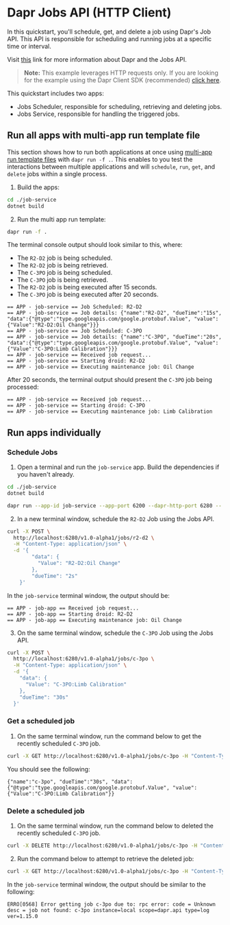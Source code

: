 # Dapr Jobs API (HTTP Client)

In this quickstart, you'll schedule, get, and delete a job using Dapr's Job API. This API is responsible for scheduling and running jobs at a specific time or interval.

Visit [this](https://docs.dapr.io/developing-applications/building-blocks/jobs/) link for more information about Dapr and the Jobs API.

> **Note:** This example leverages HTTP requests only.  If you are looking for the example using the Dapr Client SDK (recommended) [click here](../sdk/).

This quickstart includes two apps:

- Jobs Scheduler, responsible for scheduling, retrieving and deleting jobs.
- Jobs Service, responsible for handling the triggered jobs.

## Run all apps with multi-app run template file

This section shows how to run both applications at once using [multi-app run template files](https://docs.dapr.io/developing-applications/local-development/multi-app-dapr-run/multi-app-overview/) with `dapr run -f .`.  This enables to you test the interactions between multiple applications and will `schedule`, `run`, `get`, and `delete` jobs within a single process.

1. Build the apps:

<!-- STEP
name: Build dependencies for job-service
sleep: 1
-->

```bash
cd ./job-service
dotnet build
```

<!-- END_STEP -->

2. Run the multi app run template:

<!-- STEP
name: Run multi app run template
expected_stdout_lines:
  - '== APP - job-service == Job Scheduled: R2-D2'
  - '== APP - job-service == Job Scheduled: C-3PO'
  - '== APP - job-service == Received job request...'
  - '== APP - job-service == Starting droid: R2-D2'
  - '== APP - job-service == Executing maintenance job: Oil Change'
  - '== APP - job-service == Received job request...'
  - '== APP - job-service == Starting droid: C-3PO'
  - '== APP - job-service == Executing maintenance job: Limb Calibration'
expected_stderr_lines:
output_match_mode: substring
match_order: none
background: false
sleep: 60
timeout_seconds: 120
-->

```bash
dapr run -f .
```

The terminal console output should look similar to this, where:

- The `R2-D2` job is being scheduled.
- The `R2-D2` job is being retrieved.
- The `C-3PO` job is being scheduled.
- The `C-3PO` job is being retrieved.
- The `R2-D2` job is being executed after 15 seconds.
- The `C-3PO` job is being executed after 20 seconds.

```text
== APP - job-service == Job Scheduled: R2-D2
== APP - job-service == Job details: {"name":"R2-D2", "dueTime":"15s", "data":{"@type":"type.googleapis.com/google.protobuf.Value", "value":{"Value":"R2-D2:Oil Change"}}}
== APP - job-service == Job Scheduled: C-3PO
== APP - job-service == Job details: {"name":"C-3PO", "dueTime":"20s", "data":{"@type":"type.googleapis.com/google.protobuf.Value", "value":{"Value":"C-3PO:Limb Calibration"}}}
== APP - job-service == Received job request...
== APP - job-service == Starting droid: R2-D2
== APP - job-service == Executing maintenance job: Oil Change
```

After 20 seconds, the terminal output should present the `C-3PO` job being processed:

```text
== APP - job-service == Received job request...
== APP - job-service == Starting droid: C-3PO
== APP - job-service == Executing maintenance job: Limb Calibration
```

<!-- END_STEP -->

## Run apps individually

### Schedule Jobs

1. Open a terminal and run the `job-service` app. Build the dependencies if you haven't already.

```bash
cd ./job-service
dotnet build
```

```bash
dapr run --app-id job-service --app-port 6200 --dapr-http-port 6280 -- dotnet run
```

2. In a new terminal window, schedule the `R2-D2` Job using the Jobs API.

```bash
curl -X POST \
  http://localhost:6280/v1.0-alpha1/jobs/r2-d2 \
  -H "Content-Type: application/json" \
  -d '{
        "data": {
          "Value": "R2-D2:Oil Change"
        },
        "dueTime": "2s"
    }'
```

In the `job-service` terminal window, the output should be:

```text
== APP - job-app == Received job request...
== APP - job-app == Starting droid: R2-D2
== APP - job-app == Executing maintenance job: Oil Change
```

3. On the same terminal window, schedule the `C-3PO` Job using the Jobs API.

```bash
curl -X POST \
  http://localhost:6280/v1.0-alpha1/jobs/c-3po \
  -H "Content-Type: application/json" \
  -d '{
    "data": {
      "Value": "C-3PO:Limb Calibration"
    },
    "dueTime": "30s"
  }'
```

### Get a scheduled job

1. On the same terminal window, run the command below to get the recently scheduled `C-3PO` job.

```bash
curl -X GET http://localhost:6280/v1.0-alpha1/jobs/c-3po -H "Content-Type: application/json"
```

You should see the following:

```text
{"name":"c-3po", "dueTime":"30s", "data":{"@type":"type.googleapis.com/google.protobuf.Value", "value":{"Value":"C-3PO:Limb Calibration"}}
```

### Delete a scheduled job

1. On the same terminal window, run the command below to deleted the recently scheduled `C-3PO` job.

```bash
curl -X DELETE http://localhost:6280/v1.0-alpha1/jobs/c-3po -H "Content-Type: application/json" 
```

2. Run the command below to attempt to retrieve the deleted job:

```bash
curl -X GET http://localhost:6280/v1.0-alpha1/jobs/c-3po -H "Content-Type: application/json" 
```

In the `job-service` terminal window, the output should be similar to the following:

```text
ERRO[0568] Error getting job c-3po due to: rpc error: code = Unknown desc = job not found: c-3po instance=local scope=dapr.api type=log ver=1.15.0
```
